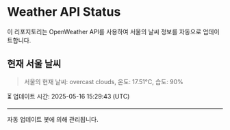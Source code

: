 
# Weather API Status

이 리포지토리는 OpenWeather API를 사용하여 서울의 날씨 정보를 자동으로 업데이트합니다.

## 현재 서울 날씨
> 서울의 현재 날씨: overcast clouds, 온도: 17.51°C, 습도: 90%

⏳ 업데이트 시간: 2025-05-16 15:29:43 (UTC)

---
자동 업데이트 봇에 의해 관리됩니다.
